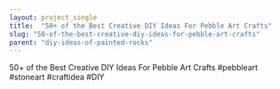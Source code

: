```yaml
---
layout: project_single
title:  "50+ of the Best Creative DIY Ideas For Pebble Art Crafts"
slug: "50-of-the-best-creative-diy-ideas-for-pebble-art-crafts"
parent: "diy-ideas-of-painted-rocks"
---
```

50+ of the Best Creative DIY Ideas For Pebble Art Crafts #pebbleart #stoneart #craftidea #DIY